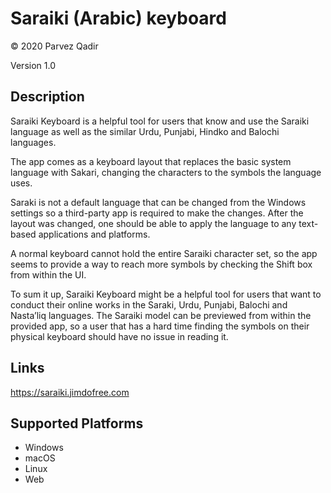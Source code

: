 Saraiki (Arabic) keyboard
==============

© 2020 Parvez Qadir

Version 1.0

Description
-----------

Saraiki Keyboard is a helpful tool for users that know and use the Saraiki language as well as the similar Urdu, Punjabi, Hindko and Balochi languages.

The app comes as a keyboard layout that replaces the basic system language with Sakari, changing the characters to the symbols the language uses.

Saraki is not a default language that can be changed from the Windows settings so a third-party app is required to make the changes. After the layout was changed, one should be able to apply the language to any text-based applications and platforms.

A normal keyboard cannot hold the entire Saraiki character set, so the app seems to provide a way to reach more symbols by checking the Shift box from within the UI.

To sum it up, Saraiki Keyboard might be a helpful tool for users that want to conduct their online works in the Saraki, Urdu, Punjabi, Balochi and Nasta’liq languages. The Saraiki model can be previewed from within the provided app, so a user that has a hard time finding the symbols on their physical keyboard should have no issue in reading it.

Links
-----
https://saraiki.jimdofree.com

Supported Platforms
-------------------
 * Windows
 * macOS
 * Linux
 * Web
 